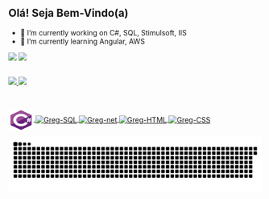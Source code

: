 ## Olá! Seja Bem-Vindo(a)
- 🔭 I’m currently working on C#, SQL, Stimulsoft, IIS
- 🌱 I’m currently learning Angular, AWS
<div> 
  
  <a href = "mailto:batista.anderson92@gmail.com"><img src="https://img.shields.io/badge/-Gmail-%23333?style=for-the-badge&logo=gmail&logoColor=white" target="_blank"></a>
  <a href="https://www.linkedin.com/in/anderson-batista-mec/" target="_blank"><img src="https://img.shields.io/badge/-LinkedIn-%230077B5?style=for-the-badge&logo=linkedin&logoColor=white" target="_blank"></a>
</div>

##

 <div>
  <a href="https://github.com/gregprog2020">
  <img height="170em" src="https://github-readme-stats.vercel.app/api?username=gregprog2020&show_icons=true&theme=dark&include_all_commits=true&count_private=true"/>
  <img height="170em" src="https://github-readme-stats.vercel.app/api/top-langs/?username=gregprog2020&layout=compact&langs_count=7&theme=dark"/>
</div>
  
##
  <div style="display: inline_block"><br>
  <img align="center" alt="Greg-Csharp" height="40" width="50" src="https://raw.githubusercontent.com/devicons/devicon/master/icons/csharp/csharp-original.svg">
  <img align="center" alt="Greg-SQL" height="40" width="50" src="https://cdn.jsdelivr.net/gh/devicons/devicon/icons/microsoftsqlserver/microsoftsqlserver-plain-wordmark.svg">
  <img align="center" alt="Greg-net" height="40" width="50" src="https://cdn.jsdelivr.net/gh/devicons/devicon/icons/dotnetcore/dotnetcore-original.svg">
  <img align="center" alt="Greg-HTML" height="40" width="50" src="https://cdn.jsdelivr.net/gh/devicons/devicon/icons/html5/html5-original.svg">
  <img align="center" alt="Greg-CSS" height="40" width="50" src="https://cdn.jsdelivr.net/gh/devicons/devicon/icons/angularjs/angularjs-original.svg">
    
   ![Snake animation](https://github.com/gregprog2020/gregprog2020/blob/output/github-contribution-grid-snake.svg)
  

  
</div>


  
  
 








<!--
**gregprog2020/gregprog2020** is a ✨ _special_ ✨ repository because its `README.md` (this file) appears on your GitHub profile.

Here are some ideas to get you started:

- 🔭 I’m currently working on C#, SQL, Stimulsoft, IIS
- 🌱 I’m currently learning Angular, AWS
- 👯 I’m looking to collaborate on ...
- 🤔 I’m looking for help with ...
- 💬 Ask me about ...
- 📫 How to reach me: ...
- 😄 Pronouns: ...
- ⚡ Fun fact: ...
-->

